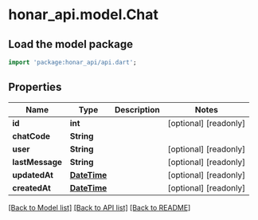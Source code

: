 # honar_api.model.Chat

## Load the model package
```dart
import 'package:honar_api/api.dart';
```

## Properties
Name | Type | Description | Notes
------------ | ------------- | ------------- | -------------
**id** | **int** |  | [optional] [readonly]
**chatCode** | **String** |  |
**user** | **String** |  | [optional] [readonly]
**lastMessage** | **String** |  | [optional] [readonly]
**updatedAt** | [**DateTime**](DateTime.md) |  | [optional] [readonly]
**createdAt** | [**DateTime**](DateTime.md) |  | [optional] [readonly]

[[Back to Model list]](../README.md#documentation-for-models) [[Back to API list]](../README.md#documentation-for-api-endpoints) [[Back to README]](../README.md)


